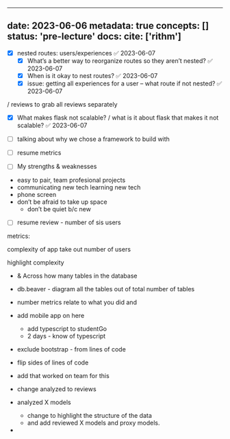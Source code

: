 
---
date: 2023-06-06
metadata: true
concepts: []
status: 'pre-lecture'
docs: 
cite: ['rithm']
---

- [x] nested routes: users/experiences ✅ 2023-06-07
	- [x] What’s a better way to reorganize routes so they aren’t nested? ✅ 2023-06-07
	- [x] When is it okay to nest routes? ✅ 2023-06-07
	- [x] issue: getting all experiences for a user – what route if not nested? ✅ 2023-06-07

/ reviews  to grab all reviews separately


- [x] What makes flask not scalable? / what is it about flask that makes it not scalable? ✅ 2023-06-07


- [ ] talking about why we chose a framework to build with
- [ ] resume metrics


- [ ] My strengths & weaknesses 
- easy to pair, team profesional projects
- communicating new tech learning new tech
- phone screen 
- don’t be afraid to take up space 
	- don’t be quiet b/c new


- [ ] resume review - number of sis users

metrics:

complexity of app
take out number of users

highlight complexity

- & Across how many tables in the database
- db.beaver - diagram all the tables out of total number of tables
- number metrics relate to what you did and 

- add mobile app on here 
	- add typescript to studentGo 
	- 2 days - know of typescript 

- exclude bootstrap - from lines of code
- flip sides of lines of code
- add that worked on team for this 
- change analyzed to reviews 
- analyzed X models  
	- change to highlight the structure of the data
	- and add reviewed X models and proxy models. 
- 